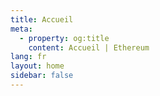 ```yaml
---
title: Accueil
meta:
  - property: og:title
    content: Accueil | Ethereum
lang: fr
layout: home
sidebar: false
---
```


<HomePage />